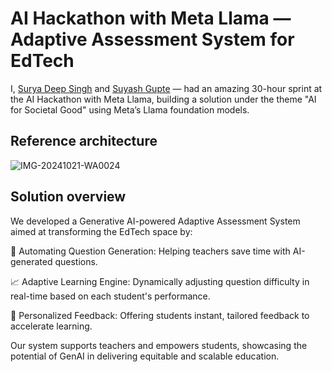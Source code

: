 # AI Hackathon with Meta Llama — Adaptive Assessment System for EdTech

I, [Surya Deep Singh](https://www.linkedin.com/in/surya-deep-singh-b9b94813a/?lipi=urn%3Ali%3Apage%3Ad_flagship3_profile_view_base_recent_activity_content_view%3BFOGe%2FEmbTO2377SlgufPkQ%3D%3D) and [Suyash Gupte](https://www.linkedin.com/in/suyash-gupte-16910917b/?lipi=urn%3Ali%3Apage%3Ad_flagship3_profile_view_base_recent_activity_content_view%3BFOGe%2FEmbTO2377SlgufPkQ%3D%3D) — had an amazing 30-hour sprint at the AI Hackathon with Meta Llama, building a solution under the theme "AI for Societal Good" using Meta’s Llama foundation models.

## Reference architecture

![IMG-20241021-WA0024](https://github.com/user-attachments/assets/2edf9431-54f5-465e-beef-5f56b183a400)

## Solution overview

We developed a Generative AI-powered Adaptive Assessment System aimed at transforming the EdTech space by:

🎯 Automating Question Generation: Helping teachers save time with AI-generated questions.

📈 Adaptive Learning Engine: Dynamically adjusting question difficulty in real-time based on each student's performance.

📝 Personalized Feedback: Offering students instant, tailored feedback to accelerate learning.

Our system supports teachers and empowers students, showcasing the potential of GenAI in delivering equitable and scalable education.


